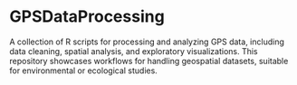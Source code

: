 # GPSDataProcessing
A collection of R scripts for processing and analyzing GPS data, including data cleaning, spatial analysis, and exploratory visualizations. This repository showcases workflows for handling geospatial datasets, suitable for environmental or ecological studies.

